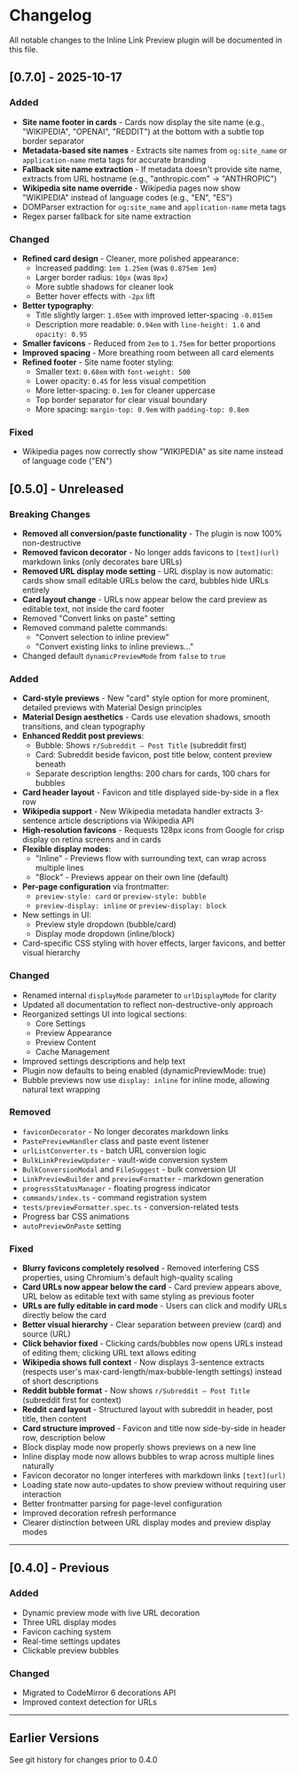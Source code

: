 # Changelog

All notable changes to the Inline Link Preview plugin will be documented in this file.

## [0.7.0] - 2025-10-17

### Added
- **Site name footer in cards** - Cards now display the site name (e.g., "WIKIPEDIA", "OPENAI", "REDDIT") at the bottom with a subtle top border separator
- **Metadata-based site names** - Extracts site names from `og:site_name` or `application-name` meta tags for accurate branding
- **Fallback site name extraction** - If metadata doesn't provide site name, extracts from URL hostname (e.g., "anthropic.com" → "ANTHROPIC")
- **Wikipedia site name override** - Wikipedia pages now show "WIKIPEDIA" instead of language codes (e.g., "EN", "ES")
- DOMParser extraction for `og:site_name` and `application-name` meta tags
- Regex parser fallback for site name extraction

### Changed
- **Refined card design** - Cleaner, more polished appearance:
  - Increased padding: `1em 1.25em` (was `0.875em 1em`)
  - Larger border radius: `10px` (was `8px`)
  - More subtle shadows for cleaner look
  - Better hover effects with `-2px` lift
- **Better typography**:
  - Title slightly larger: `1.05em` with improved letter-spacing `-0.015em`
  - Description more readable: `0.94em` with `line-height: 1.6` and `opacity: 0.95`
- **Smaller favicons** - Reduced from `2em` to `1.75em` for better proportions
- **Improved spacing** - More breathing room between all card elements
- **Refined footer** - Site name footer styling:
  - Smaller text: `0.68em` with `font-weight: 500`
  - Lower opacity: `0.45` for less visual competition
  - More letter-spacing: `0.1em` for cleaner uppercase
  - Top border separator for clear visual boundary
  - More spacing: `margin-top: 0.9em` with `padding-top: 0.8em`

### Fixed
- Wikipedia pages now correctly show "WIKIPEDIA" as site name instead of language code ("EN")

## [0.5.0] - Unreleased

### Breaking Changes
- **Removed all conversion/paste functionality** - The plugin is now 100% non-destructive
- **Removed favicon decorator** - No longer adds favicons to `[text](url)` markdown links (only decorates bare URLs)
- **Removed URL display mode setting** - URL display is now automatic: cards show small editable URLs below the card, bubbles hide URLs entirely
- **Card layout change** - URLs now appear below the card preview as editable text, not inside the card footer
- Removed "Convert links on paste" setting
- Removed command palette commands:
  - "Convert selection to inline preview"
  - "Convert existing links to inline previews…"
- Changed default `dynamicPreviewMode` from `false` to `true`

### Added
- **Card-style previews** - New "card" style option for more prominent, detailed previews with Material Design principles
- **Material Design aesthetics** - Cards use elevation shadows, smooth transitions, and clean typography
- **Enhanced Reddit post previews**:
  - Bubble: Shows `r/Subreddit — Post Title` (subreddit first)
  - Card: Subreddit beside favicon, post title below, content preview beneath
  - Separate description lengths: 200 chars for cards, 100 chars for bubbles
- **Card header layout** - Favicon and title displayed side-by-side in a flex row
- **Wikipedia support** - New Wikipedia metadata handler extracts 3-sentence article descriptions via Wikipedia API
- **High-resolution favicons** - Requests 128px icons from Google for crisp display on retina screens and in cards
- **Flexible display modes**:
  - "Inline" - Previews flow with surrounding text, can wrap across multiple lines
  - "Block" - Previews appear on their own line (default)
- **Per-page configuration** via frontmatter:
  - `preview-style: card` or `preview-style: bubble`
  - `preview-display: inline` or `preview-display: block`
- New settings in UI:
  - Preview style dropdown (bubble/card)
  - Display mode dropdown (inline/block)
- Card-specific CSS styling with hover effects, larger favicons, and better visual hierarchy

### Changed
- Renamed internal `displayMode` parameter to `urlDisplayMode` for clarity
- Updated all documentation to reflect non-destructive-only approach
- Reorganized settings UI into logical sections:
  - Core Settings
  - Preview Appearance
  - Preview Content
  - Cache Management
- Improved settings descriptions and help text
- Plugin now defaults to being enabled (dynamicPreviewMode: true)
- Bubble previews now use `display: inline` for inline mode, allowing natural text wrapping

### Removed
- `faviconDecorator` - No longer decorates markdown links
- `PastePreviewHandler` class and paste event listener
- `urlListConverter.ts` - batch URL conversion logic
- `BulkLinkPreviewUpdater` - vault-wide conversion system
- `BulkConversionModal` and `FileSuggest` - bulk conversion UI
- `LinkPreviewBuilder` and `previewFormatter` - markdown generation
- `progressStatusManager` - floating progress indicator
- `commands/index.ts` - command registration system
- `tests/previewFormatter.spec.ts` - conversion-related tests
- Progress bar CSS animations
- `autoPreviewOnPaste` setting

### Fixed
- **Blurry favicons completely resolved** - Removed interfering CSS properties, using Chromium's default high-quality scaling
- **Card URLs now appear below the card** - Card preview appears above, URL below as editable text with same styling as previous footer
- **URLs are fully editable in card mode** - Users can click and modify URLs directly below the card
- **Better visual hierarchy** - Clear separation between preview (card) and source (URL)
- **Click behavior fixed** - Clicking cards/bubbles now opens URLs instead of editing them; clicking URL text allows editing
- **Wikipedia shows full context** - Now displays 3-sentence extracts (respects user's max-card-length/max-bubble-length settings) instead of short descriptions
- **Reddit bubble format** - Now shows `r/Subreddit — Post Title` (subreddit first for context)
- **Reddit card layout** - Structured layout with subreddit in header, post title, then content
- **Card structure improved** - Favicon and title now side-by-side in header row, description below
- Block display mode now properly shows previews on a new line
- Inline display mode now allows bubbles to wrap across multiple lines naturally
- Favicon decorator no longer interferes with markdown links `[text](url)`
- Loading state now auto-updates to show preview without requiring user interaction
- Better frontmatter parsing for page-level configuration
- Improved decoration refresh performance
- Clearer distinction between URL display modes and preview display modes

---

## [0.4.0] - Previous

### Added
- Dynamic preview mode with live URL decoration
- Three URL display modes
- Favicon caching system
- Real-time settings updates
- Clickable preview bubbles

### Changed
- Migrated to CodeMirror 6 decorations API
- Improved context detection for URLs

---

## Earlier Versions

See git history for changes prior to 0.4.0
